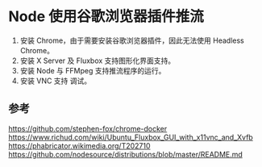# Node 使用谷歌浏览器插件推流

1. 安装 Chrome，由于需要安装谷歌浏览器插件，因此无法使用 Headless Chrome。
2. 安装 X Server 及 Fluxbox 支持图形化界面支持。
3. 安装 Node 与 FFMpeg 支持推流程序的运行。
4. 安装 VNC 支持 调试。


## 参考

https://github.com/stephen-fox/chrome-docker
https://www.richud.com/wiki/Ubuntu_Fluxbox_GUI_with_x11vnc_and_Xvfb
https://phabricator.wikimedia.org/T202710
https://github.com/nodesource/distributions/blob/master/README.md
